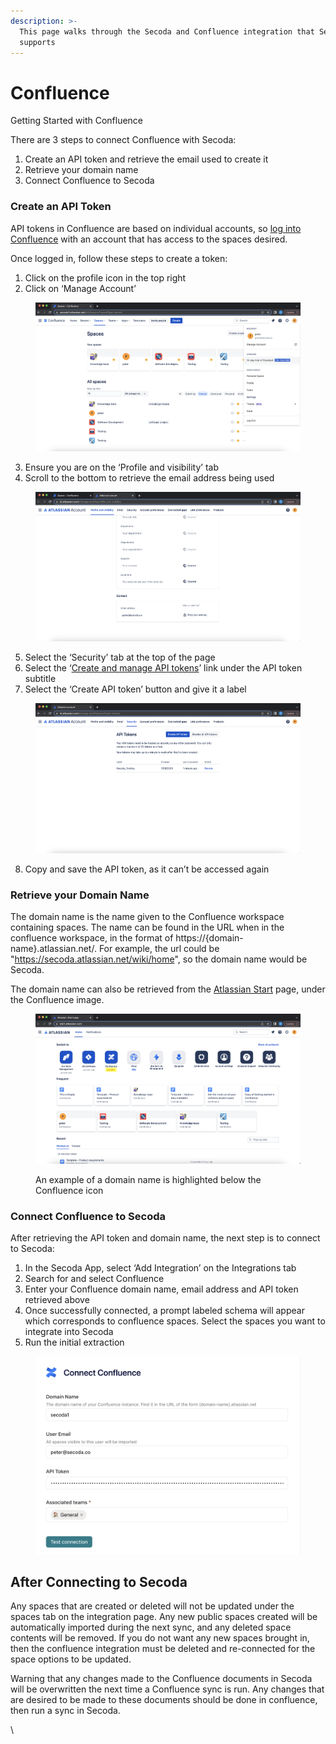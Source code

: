 ```yaml
---
description: >-
  This page walks through the Secoda and Confluence integration that Secoda
  supports
---
```


# Confluence

Getting Started with Confluence

There are 3 steps to connect Confluence with Secoda:

1. Create an API token and retrieve the email used to create it
2. Retrieve your domain name
3. Connect Confluence to Secoda

### Create an API Token

API tokens in Confluence are based on individual accounts, so [log into Confluence](https://id.atlassian.com/login) with an account that has access to the spaces desired.

Once logged in, follow these steps to create a token:

1. Click on the profile icon in the top right
2. Click on ‘Manage Account’

<figure><img src="../../.gitbook/assets/Screenshot 2023-08-28 at 2.52.59 PM.png" alt=""><figcaption></figcaption></figure>

3. Ensure you are on the ‘Profile and visibility’ tab
4. Scroll to the bottom to retrieve the email address being used

<figure><img src="../../.gitbook/assets/Screenshot 2023-08-28 at 2.55.02 PM.png" alt=""><figcaption></figcaption></figure>

5. Select the ‘Security’ tab at the top of the page
6. Select the ‘[Create and manage API tokens](https://id.atlassian.com/manage-profile/security/api-tokens)’ link under the API token subtitle
7. Select the ‘Create API token’ button and give it a label

<figure><img src="../../.gitbook/assets/Screenshot 2023-08-28 at 2.58.58 PM.png" alt=""><figcaption></figcaption></figure>

8. Copy and save the API token, as it can’t be accessed again

### Retrieve your Domain Name

The domain name is the name given to the Confluence workspace containing spaces. The name can be found in the URL when in the confluence workspace, in the format of https://{domain-name}.atlassian.net/. For example, the url could be "https://secoda.atlassian.net/wiki/home", so the domain name would be Secoda.

The domain name can also be retrieved from the [Atlassian Start](https://start.atlassian.com/) page, under the Confluence image.

<figure><img src="../../.gitbook/assets/Screenshot 2023-08-28 at 3.00.17 PM.png" alt=""><figcaption><p>An example of a domain name is highlighted below the Confluence icon</p></figcaption></figure>

### Connect Confluence to Secoda

After retrieving the API token and domain name, the next step is to connect to Secoda:

1. In the Secoda App, select ‘Add Integration’ on the Integrations tab
2. Search for and select Confluence
3. Enter your Confluence domain name, email address and API token retrieved above
4. Once successfully connected, a prompt labeled schema will appear which corresponds to confluence spaces. Select the spaces you want to integrate into Secoda
5. Run the initial extraction

<figure><img src="../../.gitbook/assets/Screenshot 2023-08-28 at 3.04.45 PM.png" alt=""><figcaption></figcaption></figure>

## After Connecting to Secoda

Any spaces that are created or deleted will not be updated under the spaces tab on the integration page. Any new public spaces created will be automatically imported during the next sync, and any deleted space contents will be removed. If you do not want any new spaces brought in, then the confluence integration must be deleted and re-connected for the space options to be updated.

Warning that any changes made to the Confluence documents in Secoda will be overwritten the next time a Confluence sync is run. Any changes that are desired to be made to these documents should be done in confluence, then run a sync in Secoda.

\
